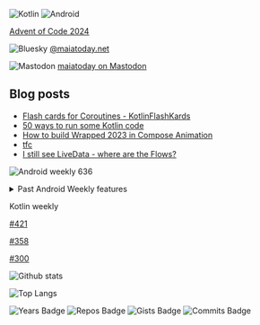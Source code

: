 ![Kotlin](https://img.shields.io/badge/kotlin-%237F52FF.svg?style=for-the-badge&logo=kotlin&logoColor=white)
![Android](https://img.shields.io/badge/Android-3DDC84?style=for-the-badge&logo=android&logoColor=white)

[Advent of Code 2024](https://github.com/maiatoday/aoc/tree/AoC2024)

![Bluesky](https://img.shields.io/badge/Bluesky-0285FF?style=for-the-badge&logo=Bluesky&logoColor=white) [@maiatoday.net](https://bsky.app/profile/maiatoday.net)

![Mastodon](https://img.shields.io/badge/-MASTODON-%232B90D9?style=for-the-badge&logo=mastodon&logoColor=white) [maiatoday on Mastodon](https://androiddev.social/@maiatoday)

## Blog posts
<!-- BLOG-POST-LIST:START -->
- [Flash cards for Coroutines - KotlinFlashKards](https://www.maiatoday.net/p/flash-cards-for-coroutines-kotlinflashkards/)
- [50 ways to run some Kotlin code](https://www.maiatoday.net/p/50-ways-to-run-some-kotlin-code/)
- [How to build Wrapped 2023 in Compose Animation](https://www.maiatoday.net/p/how-to-build-wrapped-2023-in-compose-animation/)
- [tfc](https://www.maiatoday.net/tfc/)
- [I still see LiveData - where are the Flows?](https://www.maiatoday.net/p/i-still-see-livedata-where-are-the-flows/)
<!-- BLOG-POST-LIST:END -->

![Android weekly 636](https://androidweekly.net/issues/issue-636/badge)

<details>
  <summary>Past Android Weekly features</summary>

![Android weekly 613](https://androidweekly.net/issues/issue-613/badge)

![Android weekly 600](https://androidweekly.net/issues/issue-600/badge)

![Android weekly 582](https://androidweekly.net/issues/issue-582/badge)

![Android weekly 520](https://androidweekly.net/issues/issue-520/badge)

![Android weekly 516](https://androidweekly.net/issues/issue-516/badge)

![Android weekly 475](https://androidweekly.net/issues/issue-475/badge)

![Android weekly 438](https://androidweekly.net/issues/issue-438/badge)

</details>

Kotlin weekly

[#421](https://mailchi.mp/kotlinweekly/kotlin-weekly-421)

[#358](https://mailchi.mp/kotlinweekly/kotlin-weekly-358)

[#300](https://mailchi.mp/kotlinweekly/kotlin-weekly-300)


![Github stats](https://github-readme-stats.vercel.app/api?username=maiatoday&show_icons=true&count_private=true&theme=transparent)

![Top Langs](https://github-readme-stats.vercel.app/api/top-langs/?username=maiatoday&hide=javascript,css&layout=compact&theme=transparent)

![Years Badge](https://badges.pufler.dev/years/maiatoday?style=flat&color=grey)
![Repos Badge](https://badges.pufler.dev/repos/maiatoday?style=flat&color=grey)
![Gists Badge](https://badges.pufler.dev/gists/maiatoday?style=flat&color=grey)
![Commits Badge](https://badges.pufler.dev/commits/monthly/maiatoday?style=flat&color=grey)


